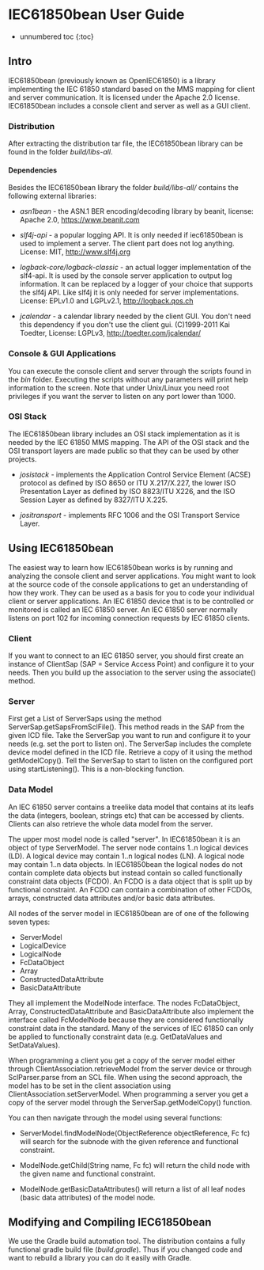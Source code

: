 # IEC61850bean User Guide

* unnumbered toc
{:toc}

## Intro

IEC61850bean (previously known as OpenIEC61850) is a library implementing the IEC 61850 standard based on the MMS mapping for client and server communication. It is licensed under the Apache 2.0 license. IEC61850bean includes a console client and server as well as a GUI client.

### Distribution

After extracting the distribution tar file, the IEC61850bean library can be found in the folder *build/libs-all*.

#### Dependencies

Besides the IEC61850bean library the folder *build/libs-all/* contains the following external libraries:

* *asn1bean* - the ASN.1 BER encoding/decoding library by beanit, license: Apache 2.0, https://www.beanit.com

* *slf4j-api* - a popular logging API. It is only needed if iec61850bean is used to implement a server. The client part does not log anything.  License: MIT, http://www.slf4j.org

* *logback-core/logback-classic* - an actual logger implementation of the slf4-api. It is used by the console server application to output log information. It can be replaced by a logger of your choice that supports the slf4j API. Like slf4j it is only needed for server implementations. License: EPLv1.0 and LGPLv2.1, http://logback.qos.ch

* *jcalendar* - a calendar library needed by the client GUI. You don't need this dependency if you don't use the client gui. (C)1999-2011 Kai Toedter, License: LGPLv3, http://toedter.com/jcalendar/


### Console & GUI Applications

You can execute the console client and server through the scripts found in the *bin* folder.  Executing the scripts without any parameters will print help information to the screen. Note that under Unix/Linux you need root privileges if you want the server to listen on any port lower than 1000.

### OSI Stack

The IEC61850bean library includes an OSI stack implementation as it is needed by the IEC 61850 MMS mapping. The API of the OSI stack and the OSI transport layers are made public so that they can be used by other projects.

* *josistack* - implements the Application Control Service Element (ACSE) protocol as defined by ISO 8650 or ITU X.217/X.227, the lower ISO Presentation Layer as defined by ISO 8823/ITU X226, and the ISO Session Layer as defined by 8327/ITU X.225.

* *jositransport* - implements RFC 1006 and the OSI Transport Service Layer.


## Using IEC61850bean

The easiest way to learn how IEC61850bean works is by running and analyzing the console client and server applications. You might want to look at the source code of the console applications to get an understanding of how they work. They can be used as a basis for you to code your individual client or server applications. An IEC 61850 device that is to be controlled or monitored is called an IEC 61850 server. An IEC 61850 server normally listens on port 102 for incoming connection requests by IEC 61850 clients.

### Client

If you want to connect to an IEC 61850 server, you should first create an instance of ClientSap (SAP = Service Access Point) and configure it to your needs. Then you build up the association to the server using the associate() method.

### Server

First get a List of ServerSaps using the method ServerSap.getSapsFromSclFile(). This method reads in the SAP from the given ICD file. Take the ServerSap you want to run and configure it to your needs (e.g. set the port to listen on). The ServerSap includes the complete device model defined in the ICD file. Retrieve a copy of it using the method getModelCopy(). Tell the ServerSap to start to listen on the configured port using startListening(). This is a non-blocking function.

### Data Model

An IEC 61850 server contains a treelike data model that contains at its leafs the data (integers, boolean, strings etc) that can be accessed by clients. Clients can also retrieve the whole data model from the server.

The upper most model node is called "server". In IEC61850bean it is an object of type ServerModel. The server node contains 1..n logical devices (LD). A logical device may contain 1..n logical nodes (LN). A logical node may contain 1..n data objects. In IEC61850bean the logical nodes do not contain complete data objects but instead contain so called functionally constraint data objects (FCDO). An FCDO is a data object that is split up by functional constraint. An FCDO can contain a combination of other FCDOs, arrays, constructed data attributes and/or basic data attributes.

All nodes of the server model in IEC61850bean are of one of the following seven types:

* ServerModel
* LogicalDevice
* LogicalNode
* FcDataObject
* Array
* ConstructedDataAttribute
* BasicDataAttribute

They all implement the ModelNode interface. The nodes FcDataObject, Array, ConstructedDataAttribute and BasicDataAttribute also implement the interface called FcModelNode because they are considered functionally constraint data in the standard. Many of the services of IEC 61850 can only be applied to functionally constraint data (e.g. GetDataValues and SetDataValues).

When programming a client you get a copy of the server model either through ClientAssociation.retrieveModel from the server device or through SclParser.parse from an SCL file. When using the second approach, the model has to be set in the client association using ClientAssociation.setServerModel. When programming a server you get a copy of the server model through the ServerSap.getModelCopy() function.

You can then navigate through the model using several functions:

* ServerModel.findModelNode(ObjectReference objectReference, Fc fc) will search for the subnode with the given reference and functional constraint.

* ModelNode.getChild(String name, Fc fc) will return the child node with the given name and functional constraint.

* ModelNode.getBasicDataAttributes() will return a list of all leaf nodes (basic data attributes) of the model node.



## Modifying and Compiling IEC61850bean

We use the Gradle build automation tool. The distribution contains a fully functional gradle build file (*build.gradle*). Thus if you changed code and want to rebuild a library you can do it easily with Gradle.
